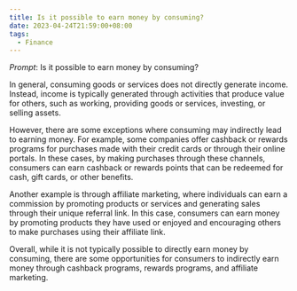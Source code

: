 ```yaml
---
title: Is it possible to earn money by consuming?
date: 2023-04-24T21:59:00+08:00
tags:
  - Finance
---
```

_Prompt_: 
Is it possible to earn money by consuming?

In general, consuming goods or services does not directly generate income. Instead, income is typically generated through activities that produce value for others, such as working, providing goods or services, investing, or selling assets.

However, there are some exceptions where consuming may indirectly lead to earning money. For example, some companies offer cashback or rewards programs for purchases made with their credit cards or through their online portals. In these cases, by making purchases through these channels, consumers can earn cashback or rewards points that can be redeemed for cash, gift cards, or other benefits.

Another example is through affiliate marketing, where individuals can earn a commission by promoting products or services and generating sales through their unique referral link. In this case, consumers can earn money by promoting products they have used or enjoyed and encouraging others to make purchases using their affiliate link.

Overall, while it is not typically possible to directly earn money by consuming, there are some opportunities for consumers to indirectly earn money through cashback programs, rewards programs, and affiliate marketing.